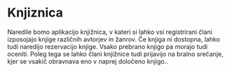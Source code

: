 # Knjiznica
Naredile bomo aplikacijo knjižnica, v kateri si lahko vsi registrirani člani izposojajo knjige različnih avtorjev in žanrov. Če knjiga ni dostopna, lahko tudi naredijo rezervacijo knjige. 
Vsako prebrano knjigo pa morajo tudi oceniti. Poleg tega se lahko člani knjižnice tudi prijavijo na bralno srečanje, kjer se vsakič obravnava eno v naprej določeno knjigo..

